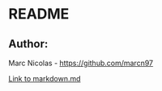 # README
## Author:
Marc Nicolas - https://github.com/marcn97

[Link to markdown.md](groupeMarkDown/tree/marc/markdown.md)

